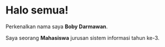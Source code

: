 # Halo semua! 

Perkenalkan nama saya **Boby Darmawan**.

Saya seorang **Mahasiswa** jurusan sistem informasi tahun ke-3.

